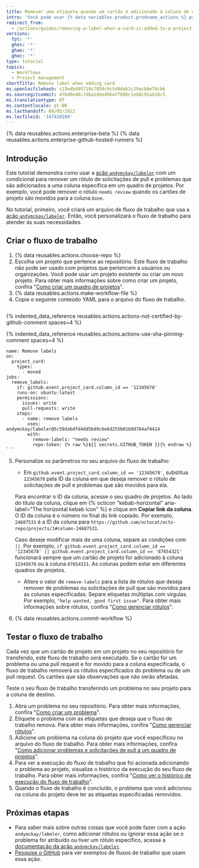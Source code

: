 ```yaml
---
title: Remover uma etiqueta quando um cartão é adicionado à coluna de um quadro de projeto
intro: 'Você pode usar {% data variables.product.prodname_actions %} para remover automaticamente uma etiqueta quando um problema ou pull request for adicionado a uma coluna específica no quadro de um projeto.'
redirect_from:
  - /actions/guides/removing-a-label-when-a-card-is-added-to-a-project-board-column
versions:
  fpt: '*'
  ghes: '*'
  ghae: '*'
  ghec: '*'
type: tutorial
topics:
  - Workflows
  - Project management
shortTitle: Remove label when adding card
ms.openlocfilehash: c23edb495719c7059c9c5d8dab1c29acb0e78cb6
ms.sourcegitcommit: 47bd0e48c7dba1dde49baff60bc1eddc91ab10c5
ms.translationtype: HT
ms.contentlocale: pt-BR
ms.lasthandoff: 09/05/2022
ms.locfileid: '147410104'
---
```

{% data reusables.actions.enterprise-beta %} {% data reusables.actions.enterprise-github-hosted-runners %}

## Introdução

Este tutorial demonstra como usar a [ação `andymckay/labeler`](https://github.com/marketplace/actions/simple-issue-labeler) com um condicional para remover um rótulo de solicitações de pull e problemas que são adicionados a uma coluna específica em um quadro de projetos. Por exemplo, você pode remover o rótulo `needs review` quando os cartões de projeto são movidos para a coluna `Done`.

No tutorial, primeiro, você criará um arquivo de fluxo de trabalho que usa a [ação `andymckay/labeler`](https://github.com/marketplace/actions/simple-issue-labeler). Então, você personalizará o fluxo de trabalho para atender às suas necessidades.

## Criar o fluxo de trabalho

1. {% data reusables.actions.choose-repo %}
2. Escolha um projeto que pertence ao repositório. Este fluxo de trabalho não pode ser usado com projetos que pertencem a usuários ou organizações. Você pode usar um projeto existente ou criar um novo projeto. Para obter mais informações sobre como criar um projeto, confira "[Como criar um quadro de projetos](/github/managing-your-work-on-github/creating-a-project-board)".
3. {% data reusables.actions.make-workflow-file %}
4. Copie o seguinte conteúdo YAML para o arquivo do fluxo de trabalho.
    ```yaml{:copy}
{% indented_data_reference reusables.actions.actions-not-certified-by-github-comment spaces=4 %}

{% indented_data_reference reusables.actions.actions-use-sha-pinning-comment spaces=4 %}

    name: Remove labels
    on:
      project_card:
        types:
          - moved
    jobs:
      remove_labels:
        if: github.event.project_card.column_id == '12345678'
        runs-on: ubuntu-latest
        permissions:
          issues: write
          pull-requests: write
        steps:
          - name: remove labels
            uses: andymckay/labeler@5c59dabdfd4dd5bd9c6e6d255b01b9d764af4414
            with:
              remove-labels: "needs review"
              repo-token: {% raw %}${{ secrets.GITHUB_TOKEN }}{% endraw %}
    ```

5. Personalize os parâmetros no seu arquivo do fluxo de trabalho:
   - Em `github.event.project_card.column_id == '12345678'`, substitua `12345678` pela ID da coluna em que deseja remover o rótulo de solicitações de pull e problemas que são movidos para ela.

    Para encontrar o ID da coluna, acesse o seu quadro de projetos. Ao lado do título da coluna, clique em {% octicon "kebab-horizontal" aria-label="The horizontal kebab icon" %} e clique em **Copiar link da coluna**. O ID da coluna é o número no final do link copiado. Por exemplo, `24687531` é a ID da coluna para `https://github.com/octocat/octo-repo/projects/1#column-24687531`.

     Caso deseje modificar mais de uma coluna, separe as condições com `||`. Por exemplo, `if github.event.project_card.column_id == '12345678' || github.event.project_card.column_id == '87654321'` funcionará sempre que um cartão de projeto for adicionado à coluna `12345678` ou à coluna `87654321`. As colunas podem estar em diferentes quadros de projetos.
   - Altere o valor de `remove-labels` para a lista de rótulos que deseja remover de problemas ou solicitações de pull que são movidos para as colunas especificadas. Separe etiquetas múltiplas com vírgulas. Por exemplo, `"help wanted, good first issue"`. Para obter mais informações sobre rótulos, confira "[Como gerenciar rótulos](/github/managing-your-work-on-github/managing-labels#applying-labels-to-issues-and-pull-requests)".
6. {% data reusables.actions.commit-workflow %}

## Testar o fluxo de trabalho

Cada vez que um cartão de projeto em um projeto no seu repositório for transferido, este fluxo de trabalho será executado. Se o cartão for um problema ou uma pull request e for movido para a coluna especificada, o fluxo de trabalho removerá os rótulos especificados do problema ou de um pull request. Os cartões que são observações que não serão afetadas.

Teste o seu fluxo de trabalho transferindo um problema no seu projeto para a coluna de destino.

1. Abra um problema no seu repositório. Para obter mais informações, confira "[Como criar um problema](/github/managing-your-work-on-github/creating-an-issue)".
2. Etiquete o problema com as etiquetas que deseja que o fluxo de trabalho remova. Para obter mais informações, confira "[Como gerenciar rótulos](/github/managing-your-work-on-github/managing-labels#applying-labels-to-issues-and-pull-requests)".
3. Adicione um problema na coluna do projeto que você especificou no arquivo do fluxo de trabalho. Para obter mais informações, confira "[Como adicionar problemas e solicitações de pull a um quadro de projetos](/github/managing-your-work-on-github/adding-issues-and-pull-requests-to-a-project-board)".
4. Para ver a execução do fluxo de trabalho que foi acionada adicionando o problema ao projeto, visualize o histórico da execução do seu fluxo de trabalho. Para obter mais informações, confira "[Como ver o histórico de execução do fluxo de trabalho](/actions/managing-workflow-runs/viewing-workflow-run-history)".
5. Quando o fluxo de trabalho é concluído, o problema que você adicionou na coluna do projeto deve ter as etiquetas especificadas removidos.

## Próximas etapas

- Para saber mais sobre outras coisas que você pode fazer com a ação `andymckay/labeler`, como adicionar rótulos ou ignorar essa ação se o problema for atribuído ou tiver um rótulo específico, acesse a [documentação da ação `andymckay/labeler`](https://github.com/marketplace/actions/simple-issue-labeler).
- [Pesquise o GitHub](https://github.com/search?q=%22uses:+andymckay/labeler%22&type=code) para ver exemplos de fluxos de trabalho que usam essa ação.
